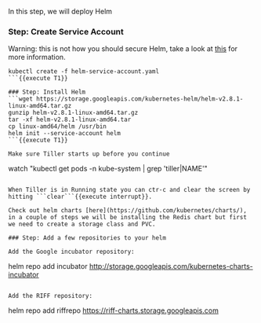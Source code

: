 In this step, we will deploy Helm

### Step: Create Service Account

Warning: this is not how you should secure Helm, take a look at [this](https://github.com/kubernetes/helm/blob/master/docs/securing_installation.md) for more information.

```
kubectl create -f helm-service-account.yaml
```{{execute T1}}

### Step: Install Helm
```wget https://storage.googleapis.com/kubernetes-helm/helm-v2.8.1-linux-amd64.tar.gz
gunzip helm-v2.8.1-linux-amd64.tar.gz
tar -xf helm-v2.8.1-linux-amd64.tar
cp linux-amd64/helm /usr/bin
helm init --service-account helm
```{{execute T1}}

Make sure Tiller starts up before you continue
```
watch "kubectl get pods -n kube-system | grep 'tiller\|NAME'"
```{{execute T1}}

When Tiller is in Running state you can ctr-c and clear the screen by hitting ```clear```{{execute interrupt}}.

Check out helm charts [here](https://github.com/kubernetes/charts/), in a couple of steps we will be installing the Redis chart but first we need to create a storage class and PVC.

### Step: Add a few repositories to your helm

Add the Google incubator repository:
```
helm repo add incubator http://storage.googleapis.com/kubernetes-charts-incubator
```{{execute T1}}

Add the RIFF repository:
```
helm repo add riffrepo https://riff-charts.storage.googleapis.com
```{{execute T1}}
